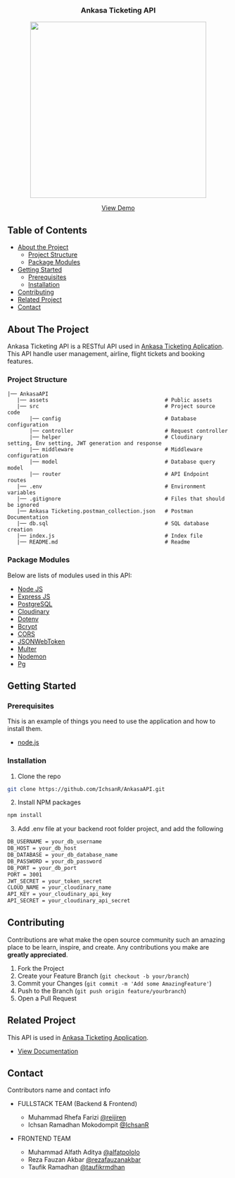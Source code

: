 <br />
<p align="center">

  <h3 align="center">Ankasa Ticketing API</h3>
  <p align="center">
    <image align="center" width="400" src='./assets/ankasa_logo.png' />
  </p>
  <p align="center">
    <a href="https://ankasa-nightlabs.vercel.app/">View Demo</a>
  </p>
</p>



<!-- TABLE OF CONTENTS -->
## Table of Contents

* [About the Project](#about-the-project)
  * [Project Structure](#project-structure)
  * [Package Modules](#package-modules)
* [Getting Started](#getting-started)
  * [Prerequisites](#prerequisites)
  * [Installation](#installation)
* [Contributing](#contributing)
* [Related Project](#related-project)
* [Contact](#contact)



<!-- ABOUT THE PROJECT -->
## About The Project

Ankasa Ticketing API is a RESTful API used in [Ankasa Ticketing Aplication](https://ankasa-nightlabs.vercel.app). This API handle user management, airline, flight tickets and booking features.

### Project Structure
```
|── AnkasaAPI
   |── assets                                     # Public assets
   |── src                                        # Project source code
       |── config                                 # Database configuration
       |── controller                             # Request controller
       |── helper                                 # Cloudinary setting, Env setting, JWT generation and response
       |── middleware                             # Middleware configuration
       |── model                                  # Database query model
       |── router                                 # API Endpoint routes
   |── .env                                       # Environment variables
   |── .gitignore                                 # Files that should be ignored  
   |── Ankasa Ticketing.postman_collection.json   # Postman Documentation
   |── db.sql                                     # SQL database creation
   |── index.js                                   # Index file
   |── README.md                                  # Readme
```

### Package Modules

Below are lists of modules used in this API:

* [Node JS](https://nodejs.org/en/docs/)
* [Express JS](https://expressjs.com/)
* [PostgreSQL](https://www.postgresql.org/)
* [Cloudinary](https://cloudinary.com/)
* [Dotenv](https://www.npmjs.com/package/dotenv)
* [Bcrypt](https://www.npmjs.com/package/bcrypt)
* [CORS](https://www.npmjs.com/package/cors)
* [JSONWebToken](https://www.npmjs.com/package/jsonwebtoken)
* [Multer](https://www.npmjs.com/package/multer)
* [Nodemon](https://www.npmjs.com/package/nodemon)
* [Pg](https://www.npmjs.com/package/pg)


<!-- GETTING STARTED -->
## Getting Started

### Prerequisites

This is an example of things you need to use the application and how to install them.

* [node.js](https://nodejs.org/en/download/)

### Installation

1. Clone the repo
```sh
git clone https://github.com/IchsanR/AnkasaAPI.git
```
2. Install NPM packages
```sh
npm install
```
3. Add .env file at your backend root folder project, and add the following
```sh
DB_USERNAME = your_db_username
DB_HOST = your_db_host
DB_DATABASE = your_db_database_name
DB_PASSWORD = your_db_password
DB_PORT = your_db_port
PORT = 3001
JWT_SECRET = your_token_secret
CLOUD_NAME = your_cloudinary_name
API_KEY = your_cloudinary_api_key
API_SECRET = your_cloudinary_api_secret
```




<!-- CONTRIBUTING -->
## Contributing

Contributions are what make the open source community such an amazing place to be learn, inspire, and create. Any contributions you make are **greatly appreciated**.

1. Fork the Project
2. Create your Feature Branch (`git checkout -b your/branch`)
3. Commit your Changes (`git commit -m 'Add some AmazingFeature'`)
4. Push to the Branch (`git push origin feature/yourbranch`)
5. Open a Pull Request



<!-- RELATED PROJECT -->
## Related Project
This API is used in [Ankasa Ticketing Application](https://ankasa-nightlabs.vercel.app).
* [View Documentation](https://github.com/IchsanR/AnkasaAPP)

<!-- CONTACT -->
## Contact

Contributors name and contact info

* FULLSTACK TEAM (Backend & Frontend)
  * Muhammad Rhefa Farizi [@reijiren](https://github.com/reijiren)
  * Ichsan Ramadhan Mokodompit [@IchsanR](https://github.com/IchsanR)

* FRONTEND TEAM
  * Muhammad Alfath Aditya [@alfatpololo](https://github.com/alfatpololo)
  * Reza Fauzan Akbar [@rezafauzanakbar](https://github.com/rezafauzanakbar)
  * Taufik Ramadhan [@taufikrmdhan](https://github.com/taufikrmdhan)
